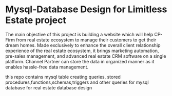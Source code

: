 # Mysql-Database Design for Limitless Estate project
The main objective of this project is building a website which will help CP-Firm from real estate ecosystem to manage their customers to get their dream homes. Made exclusively to enhance the overall client relationship experience of the real estate ecosystem, it brings marketing automation, pre-sales management, and advanced real estate CRM software on a single platform. Channel Partner can store the data in organized manner as it enables hassle-free data management.


this repo contains mysql table creating queries, stored procedures,functions,schemas,triggers and other queries for mysql database for real estate database design 
